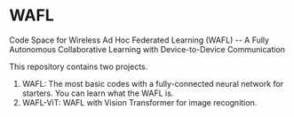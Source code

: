 # WAFL
Code Space for Wireless Ad Hoc Federated Learning (WAFL) -- A Fully Autonomous Collaborative Learning with Device-to-Device Communication

This repository contains two projects.
1. WAFL: The most basic codes with a fully-connected neural network for starters. You can learn what the WAFL is.
2. WAFL-ViT: WAFL with Vision Transformer for image recognition.

